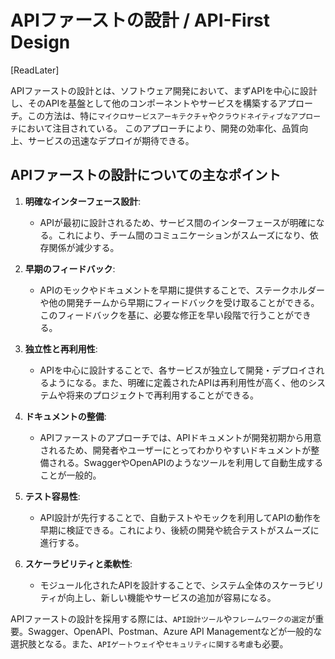 # APIファーストの設計 / API-First Design

[ReadLater]

APIファーストの設計とは、ソフトウェア開発において、まずAPIを中心に設計し、そのAPIを基盤として他のコンポーネントやサービスを構築するアプローチ。この方法は、特に`マイクロサービスアーキテクチャ`や`クラウドネイティブなアプローチ`において注目されている。
このアプローチにより、開発の効率化、品質向上、サービスの迅速なデプロイが期待できる。

## APIファーストの設計についての主なポイント

1. **明確なインターフェース設計**:
   - APIが最初に設計されるため、サービス間のインターフェースが明確になる。これにより、チーム間のコミュニケーションがスムーズになり、依存関係が減少する。

2. **早期のフィードバック**:
   - APIのモックやドキュメントを早期に提供することで、ステークホルダーや他の開発チームから早期にフィードバックを受け取ることができる。このフィードバックを基に、必要な修正を早い段階で行うことができる。

3. **独立性と再利用性**:
   - APIを中心に設計することで、各サービスが独立して開発・デプロイされるようになる。また、明確に定義されたAPIは再利用性が高く、他のシステムや将来のプロジェクトで再利用することができる。

4. **ドキュメントの整備**:
   - APIファーストのアプローチでは、APIドキュメントが開発初期から用意されるため、開発者やユーザーにとってわかりやすいドキュメントが整備される。SwaggerやOpenAPIのようなツールを利用して自動生成することが一般的。

5. **テスト容易性**:
   - API設計が先行することで、自動テストやモックを利用してAPIの動作を早期に検証できる。これにより、後続の開発や統合テストがスムーズに進行する。

6. **スケーラビリティと柔軟性**:
   - モジュール化されたAPIを設計することで、システム全体のスケーラビリティが向上し、新しい機能やサービスの追加が容易になる。

APIファーストの設計を採用する際には、`API設計ツール`や`フレームワークの選定`が重要。Swagger、OpenAPI、Postman、Azure API Managementなどが一般的な選択肢となる。また、`APIゲートウェイ`や`セキュリティに関する考慮`も必要。
